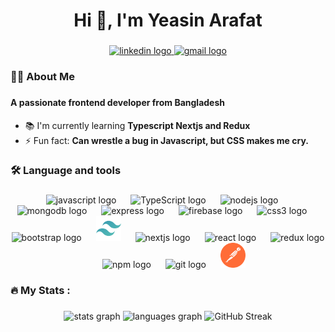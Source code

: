 <h1 align="center">Hi 👋, I'm Yeasin Arafat</h1>

###

<div align="center">
  <a href="https://www.linkedin.com/in/mdyeasinhn" target="_blank">
    <img src="https://img.shields.io/static/v1?message=LinkedIn&logo=linkedin&label=&color=0077B5&logoColor=white&labelColor=&style=for-the-badge" height="25" alt="linkedin logo"  />
  </a>
  <a href="mailto:mdyeasinhn@gmail.com" target="_blank">
    <img src="https://img.shields.io/static/v1?message=Gmail&logo=gmail&label=&color=D14836&logoColor=white&labelColor=&style=for-the-badge" height="25" alt="gmail logo"  />
  </a>

</div>

###

<h3 align="left">👩‍💻  About Me</h3>

###

<h4 align="left">A passionate frontend developer from Bangladesh</h4>


- 📚 I'm currently learning **Typescript Nextjs and Redux**
- ⚡ Fun fact: **Can wrestle a bug in Javascript, but CSS makes me cry.**

###

<h3 align="left">🛠 Language and tools</h3>

###

<div align="center">
  <img src="https://cdn.jsdelivr.net/gh/devicons/devicon/icons/javascript/javascript-original.svg" height="40" alt="javascript logo"  />
      <img width="15" />
  <img src="https://cdn.jsdelivr.net/gh/devicons/devicon/icons/typescript/typescript-original.svg" height="40" alt="TypeScript logo" />
  <img width="15" />
  <img src="https://cdn.jsdelivr.net/gh/devicons/devicon/icons/nodejs/nodejs-original.svg" height="40" alt="nodejs logo"  />
  <img width="15" />
  <img src="https://cdn.jsdelivr.net/gh/devicons/devicon/icons/mongodb/mongodb-original.svg" height="40" alt="mongodb logo"  />
    <img width="15" />
   <img src="https://cdn.jsdelivr.net/gh/devicons/devicon/icons/express/express-original.svg"  width="40" alt="express logo"  />
  <img width="15" />
  <img src="https://cdn.jsdelivr.net/gh/devicons/devicon/icons/firebase/firebase-plain-wordmark.svg" height="40" alt="firebase logo"  />
  <img width="15" />
  <img src="https://cdn.jsdelivr.net/gh/devicons/devicon/icons/css3/css3-original.svg" height="40" alt="css3 logo"  />
  <img width="15" />
  <img src="https://cdn.jsdelivr.net/gh/devicons/devicon/icons/bootstrap/bootstrap-original.svg" height="40" alt="bootstrap logo"  />
    <img width="15" />
  <img src="https://raw.githubusercontent.com/teamedwardforever/Readme-Generator/71f25dd8b98329b168142a6b782a107b75eab178/svg/Skills/Frontend/tailwindcss-icon.svg" alt="Tailwindcss"  height="40"/>
  <img width="15" />
  <img src="https://cdn.jsdelivr.net/gh/devicons/devicon/icons/nextjs/nextjs-original.svg" height="40" alt="nextjs logo"  />


  <img width="15" />
  <img src="https://cdn.jsdelivr.net/gh/devicons/devicon/icons/react/react-original.svg" height="40" alt="react logo"  />
  <img width="15" />
  <img src="https://cdn.jsdelivr.net/gh/devicons/devicon/icons/redux/redux-original.svg" height="40" alt="redux logo"  />
    <img width="15" />
   <img src="https://cdn.jsdelivr.net/gh/devicons/devicon/icons/npm/npm-original-wordmark.svg"  width="40" alt="npm logo"  />
    <img width="15" />
  <img src="https://cdn.jsdelivr.net/gh/devicons/devicon/icons/git/git-original.svg" height="40" alt="git logo"  />
    <img width="15" />
  <img src="https://raw.githubusercontent.com/teamedwardforever/Readme-Generator/71f25dd8b98329b168142a6b782a107b75eab178/svg/Skills/Software/getpostman-icon.svg" alt="Postman"  height="40"/>
</div>

###

<h3 align="left">🔥   My Stats :</h3>

###

<div align="center">
  <img src="https://github-readme-stats.vercel.app/api?username=mdyeasinhn&hide_title=false&hide_rank=false&show_icons=true&include_all_commits=true&count_private=true&disable_animations=false&theme=radical&locale=en&hide_border=true&order=1&custom_title=A%20Look%20at%20My%20Github" height="150" alt="stats graph"  />
  <img src="https://github-readme-stats.vercel.app/api/top-langs?username=mdyeasinhn&locale=en&hide_title=false&layout=compact&card_width=320&langs_count=6&theme=radical&hide_border=true&order=2&custom_title=Languages%20I%20code%20in%20most%20" height="150" alt="languages graph"  />
  <img src="https://streak-stats.demolab.com?user=mdyeasinhn&theme=radical" alt="GitHub Streak" />
</div>

###
